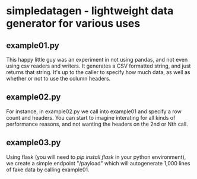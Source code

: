 # simpledatagen - lightweight data generator for various uses


## example01.py

This happy little guy was an experiment in not using pandas, and not even using csv readers and writers. It generates a CSV formatted string, and just returns that string. It's up to the caller to specify how much data, as well as whether or not to use the column headers.

## example02.py

For instance, in example02.py we call into example01 and specify a row count and headers. You can start to imagine interating for all kinds of performance reasons, and not wanting the headers on the 2nd or Nth call.

## example03.py

Using flask (you will need to _pip install flask_ in your python environment), we create a simple endpoint "/payload" which will autogenerate 1,000 lines of fake data by calling example01.